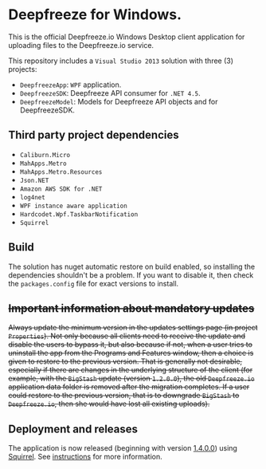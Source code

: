Deepfreeze for Windows. 
=======================

This is the official Deepfreeze.io Windows Desktop client application for uploading files to the Deepfreeze.io service.

This repository includes a ```Visual Studio 2013``` solution with three (3) projects:

- ```DeepfreezeApp```: ```WPF``` application.
- ```DeepfreezeSDK```: Deepfreeze API consumer for ```.NET 4.5```.
- ```DeepfreezeModel```: Models for Deepfreeze API objects and for DeepfreezeSDK.

Third party project dependencies
--------------------------------
- ```Caliburn.Micro```
- ```MahApps.Metro```
- ```MahApps.Metro.Resources```
- ```Json.NET```
- ```Amazon AWS SDK for .NET```
- ```log4net```
- ```WPF instance aware application```
- ```Hardcodet.Wpf.TaskbarNotification```
- ```Squirrel```

Build
-----
The solution has nuget automatic restore on build enabled, so installing the dependencies shouldn't be a problem.
If you want to disable it, then check the ```packages.config``` file for exact versions to install.

~~Important information about mandatory updates~~
---------------------------------------------
~~Always update the minimum version in the updates settings page (in project ```Properties```). Not only because all clients need to receive the update and disable the users to bypass it, but also because if not, when a user tries to uninstall the app from the Programs and Features window, then a choice is given to restore to the previous version. That is generally not desirable, especially if there are changes in the underlying structure of the client (for example, with the ```BigStash``` update (version ```1.2.0.0```), the old ```Deepfreeze.io``` application data folder is removed after the migration completes. If a user could restore to the previous version, that is to downgrade ```BigStash``` to ```Deepfreeze.io```, then she would have lost all existing uploads).~~

Deployment and releases
-----------------------
The application is now released (beginning with version [1.4.0.0](https://github.com/longaccess/deepfreeze-windows-app/tree/1.4.0.0)) using [Squirrel](https://github.com/Squirrel/Squirrel.Windows). See [instructions](https://github.com/longaccess/deepfreeze-windows-app/blob/master/docs/Squirrel%20Instructions.MD) for more information.
